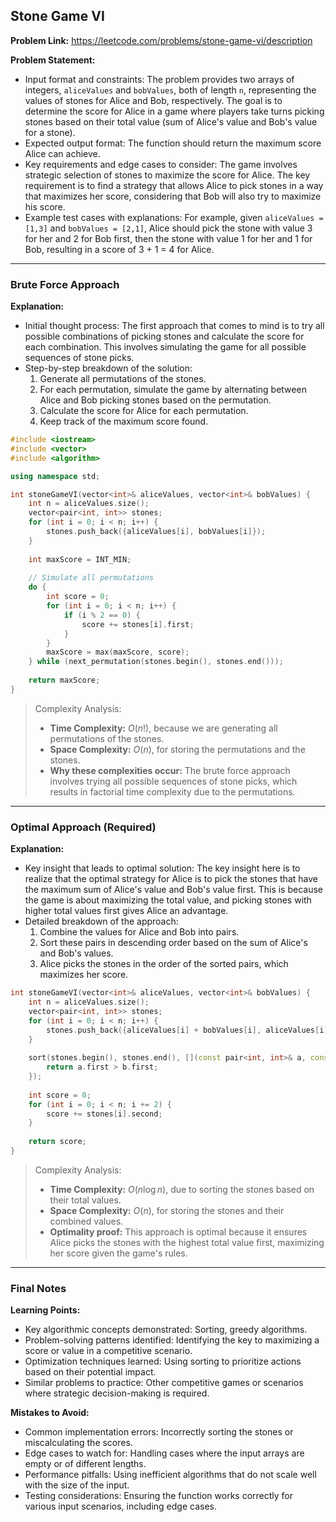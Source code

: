 ## Stone Game VI
**Problem Link:** https://leetcode.com/problems/stone-game-vi/description

**Problem Statement:**
- Input format and constraints: The problem provides two arrays of integers, `aliceValues` and `bobValues`, both of length `n`, representing the values of stones for Alice and Bob, respectively. The goal is to determine the score for Alice in a game where players take turns picking stones based on their total value (sum of Alice's value and Bob's value for a stone).
- Expected output format: The function should return the maximum score Alice can achieve.
- Key requirements and edge cases to consider: The game involves strategic selection of stones to maximize the score for Alice. The key requirement is to find a strategy that allows Alice to pick stones in a way that maximizes her score, considering that Bob will also try to maximize his score.
- Example test cases with explanations: For example, given `aliceValues = [1,3]` and `bobValues = [2,1]`, Alice should pick the stone with value 3 for her and 2 for Bob first, then the stone with value 1 for her and 1 for Bob, resulting in a score of 3 + 1 = 4 for Alice.

---

### Brute Force Approach

**Explanation:**
- Initial thought process: The first approach that comes to mind is to try all possible combinations of picking stones and calculate the score for each combination. This involves simulating the game for all possible sequences of stone picks.
- Step-by-step breakdown of the solution:
  1. Generate all permutations of the stones.
  2. For each permutation, simulate the game by alternating between Alice and Bob picking stones based on the permutation.
  3. Calculate the score for Alice for each permutation.
  4. Keep track of the maximum score found.

```cpp
#include <iostream>
#include <vector>
#include <algorithm>

using namespace std;

int stoneGameVI(vector<int>& aliceValues, vector<int>& bobValues) {
    int n = aliceValues.size();
    vector<pair<int, int>> stones;
    for (int i = 0; i < n; i++) {
        stones.push_back({aliceValues[i], bobValues[i]});
    }
    
    int maxScore = INT_MIN;
    
    // Simulate all permutations
    do {
        int score = 0;
        for (int i = 0; i < n; i++) {
            if (i % 2 == 0) {
                score += stones[i].first;
            }
        }
        maxScore = max(maxScore, score);
    } while (next_permutation(stones.begin(), stones.end()));
    
    return maxScore;
}
```

> Complexity Analysis:
> - **Time Complexity:** $O(n!)$, because we are generating all permutations of the stones.
> - **Space Complexity:** $O(n)$, for storing the permutations and the stones.
> - **Why these complexities occur:** The brute force approach involves trying all possible sequences of stone picks, which results in factorial time complexity due to the permutations.

---

### Optimal Approach (Required)

**Explanation:**
- Key insight that leads to optimal solution: The key insight here is to realize that the optimal strategy for Alice is to pick the stones that have the maximum sum of Alice's value and Bob's value first. This is because the game is about maximizing the total value, and picking stones with higher total values first gives Alice an advantage.
- Detailed breakdown of the approach:
  1. Combine the values for Alice and Bob into pairs.
  2. Sort these pairs in descending order based on the sum of Alice's and Bob's values.
  3. Alice picks the stones in the order of the sorted pairs, which maximizes her score.

```cpp
int stoneGameVI(vector<int>& aliceValues, vector<int>& bobValues) {
    int n = aliceValues.size();
    vector<pair<int, int>> stones;
    for (int i = 0; i < n; i++) {
        stones.push_back({aliceValues[i] + bobValues[i], aliceValues[i]});
    }
    
    sort(stones.begin(), stones.end(), [](const pair<int, int>& a, const pair<int, int>& b) {
        return a.first > b.first;
    });
    
    int score = 0;
    for (int i = 0; i < n; i += 2) {
        score += stones[i].second;
    }
    
    return score;
}
```

> Complexity Analysis:
> - **Time Complexity:** $O(n \log n)$, due to sorting the stones based on their total values.
> - **Space Complexity:** $O(n)$, for storing the stones and their combined values.
> - **Optimality proof:** This approach is optimal because it ensures Alice picks the stones with the highest total value first, maximizing her score given the game's rules.

---

### Final Notes

**Learning Points:**
- Key algorithmic concepts demonstrated: Sorting, greedy algorithms.
- Problem-solving patterns identified: Identifying the key to maximizing a score or value in a competitive scenario.
- Optimization techniques learned: Using sorting to prioritize actions based on their potential impact.
- Similar problems to practice: Other competitive games or scenarios where strategic decision-making is required.

**Mistakes to Avoid:**
- Common implementation errors: Incorrectly sorting the stones or miscalculating the scores.
- Edge cases to watch for: Handling cases where the input arrays are empty or of different lengths.
- Performance pitfalls: Using inefficient algorithms that do not scale well with the size of the input.
- Testing considerations: Ensuring the function works correctly for various input scenarios, including edge cases.